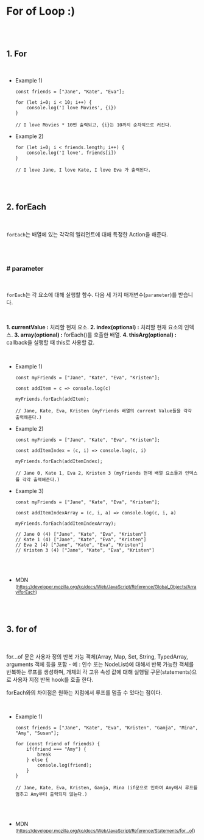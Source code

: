 # For of Loop :)

<br>
<br>

## 1. For

<br>

- Example 1) 
  <br>

    ```
    const friends = ["Jane", "Kate", "Eva"];

    for (let i=0; i < 10; i++) {
        console.log('I love Movies', {i})
    }

    // I love Movies * 10번 출력되고, {i}는 10까지 순차적으로 커진다.
    ```

- Example 2) 
  <br>

    ```
    for (let i=0; i < friends.length; i++) {
        console.log('I love', friends[i])
    }

    // I love Jane, I love Kate, I love Eva 가 출력된다.
    ```

<br>
<br>

## 2. forEach

<br>

`forEach`는 배열에 있는 각각의 엘리먼트에 대해 특정한 Action을 해준다. 

<br>
<br>

### # parameter

<br>

`forEach`는 각 요소에 대해 실행할 함수. 다음 세 가지 매개변수(`parameter`)를 받습니다.

<br>

**1. currentValue :** 처리할 현재 요소.
**2. index(optional) :** 처리할 현재 요소의 인덱스.
**3. array(optional) :** forEach()를 호출한 배열.
**4. thisArg(optional) :** callback을 실행할 때 this로 사용할 값.

<br>

- Example 1) 
  <br>
  
    ```
    const myFriends = ["Jane", "Kate", "Eva", "Kristen"];

    const addItem = c => console.log(c)

    myFriends.forEach(addItem);

    // Jane, Kate, Eva, Kristen (myFriends 배열의 current Value들을 각각 출력해준다.)
    ```

- Example 2) 
  <br>
  
    ```
    const myFriends = ["Jane", "Kate", "Eva", "Kristen"];

    const addItemIndex = (c, i) => console.log(c, i)

    myFriends.forEach(addItemIndex);

    // Jane 0, Kate 1, Eva 2, Kristen 3 (myFriends 현재 배열 요소들과 인덱스를 각각 출력해준다.)
    ```

- Example 3) 
  <br>
  
    ```
    const myFriends = ["Jane", "Kate", "Eva", "Kristen"];

    const addItemIndexArray = (c, i, a) => console.log(c, i, a)

    myFriends.forEach(addItemIndexArray);

    // Jane 0 (4) ["Jane", "Kate", "Eva", "Kristen"]
    // Kate 1 (4) ["Jane", "Kate", "Eva", "Kristen"]
    // Eva 2 (4) ["Jane", "Kate", "Eva", "Kristen"]
    // Kristen 3 (4) ["Jane", "Kate", "Eva", "Kristen"]
    ```

<br>
<br>

- MDN <small>(https://developer.mozilla.org/ko/docs/Web/JavaScript/Reference/Global_Objects/Array/forEach)</small>


<br>
<br>

## 3. for of

<br>

for...of 문은 사용자 정의 반복 가능 객체(Array, Map, Set, String, TypedArray, arguments 객체 등을 포함 - 예 : 인수 또는 NodeList)에 대해서 반복 가능한 객체를 반복하는 루프를 생성하며, 개체의 각 고유 속성 값에 대해 실행될 구문(statements)으로 사용자 지정 반복 hook를 호출 한다.

forEach와의 차이점은 원하는 지점에서 루프를 멈출 수 있다는 점이다.

<br>

- Example 1) 
  <br>
  
    ```
    const friends = ["Jane", "Kate", "Eva", "Kristen", "Gamja", "Mina", "Amy", "Susan"];

    for (const friend of friends) {
        if(friend === "Amy") {
            break
        } else {
            console.log(friend);
        }
    }
    
    // Jane, Kate, Eva, Kristen, Gamja, Mina (if문으로 인하여 Amy에서 루프를 멈추고 Amy부터 출력되지 않는다.)
    ```

<br>
<br>

- MDN <small>(https://developer.mozilla.org/ko/docs/Web/JavaScript/Reference/Statements/for...of)</small>